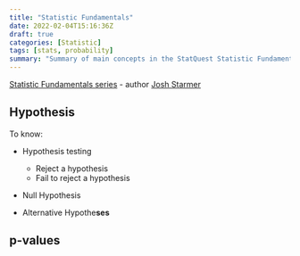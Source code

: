 ```yaml
---
title: "Statistic Fundamentals"
date: 2022-02-04T15:16:36Z
draft: true
categories: [Statistic]
tags: [stats, probability]
summary: "Summary of main concepts in the StatQuest Statistic Fundamentals series."
---
```


[Statistic Fundamentals series](https://www.youtube.com/playlist?list=PLblh5JKOoLUK0FLuzwntyYI10UQFUhsY9) - author [Josh Starmer](https://www.youtube.com/c/joshstarmer)

## Hypothesis

To know:

+ Hypothesis testing

    * Reject a hypothesis
    * Fail to reject a hypothesis

+ Null Hypothesis

+ Alternative Hypothe**ses**

## p-values